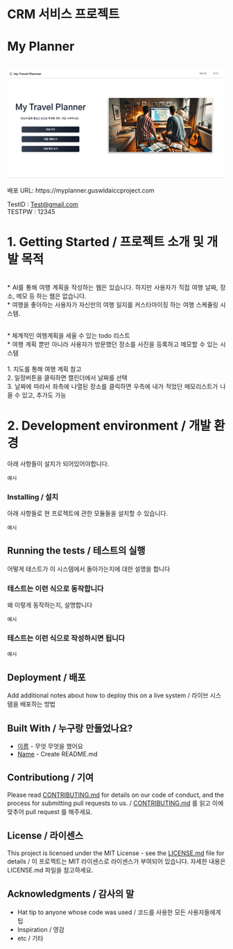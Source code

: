 # CRM 서비스 프로젝트

# My Planner
<p align="center">
  <br>
  <img src="./uploads/mainpage.png">
  <br>
</p>

<P align="justify">
  배포 URL: https://myplanner.guswldaiccproject.com

  
  TestID : Test@gmail.com
  <br>
  TESTPW : 12345
  <br>
</p>

# 1. Getting Started / 프로젝트 소개 및 개발 목적
<p align="justify">
  <br>
  *  AI를 통해 여행 계획을 작성하는 웹은 있습니다. 하지만 사용자가 직접 여행 날짜, 장소, 메모 등 하는 웹은 없습니다.
  <br>
  * 여행을 좋아하는 사용자가 자신만의 여행 일지를 커스타마이징 하는 여행 스케쥴링 시스템.
</p>
<p align="justify">
  <br>
  * 체계적인 여행계획을 세울 수 있는 todo 리스트 
  <br>
  * 여행 계획 뿐만 아니라 사용자가 방문했던 장소를 사진을 등록하고 메모할 수 있는 시스템
  <br>
  <br>
  1. 지도를 통해 여행 계획 참고
  <br>
  2. 일정버튼을 클릭하면 캘린더에서 날짜를 선택
  <br>
  3. 날짜에 따라서 좌측에 나열된 장소를 클릭하면 우측에 내가 적었던 메모리스트가 나올 수 있고, 추가도 가능
  <br>
</p>

# 2. Development environment / 개발 환경

아래 사항들이 설치가 되어있어야합니다.

```
예시
```

### Installing / 설치

아래 사항들로 현 프로젝트에 관한 모듈들을 설치할 수 있습니다.

```
예시
```

## Running the tests / 테스트의 실행

어떻게 테스트가 이 시스템에서 돌아가는지에 대한 설명을 합니다

### 테스트는 이런 식으로 동작합니다

왜 이렇게 동작하는지, 설명합니다

```
예시
```

### 테스트는 이런 식으로 작성하시면 됩니다

```
예시
```

## Deployment / 배포

Add additional notes about how to deploy this on a live system / 라이브 시스템을 배포하는 방법

## Built With / 누구랑 만들었나요?

* [이름](링크) - 무엇 무엇을 했어요
* [Name](Link) - Create README.md

## Contributiong / 기여

Please read [CONTRIBUTING.md](https://gist.github.com/PurpleBooth/b24679402957c63ec426) for details on our code of conduct, and the process for submitting pull requests to us. / [CONTRIBUTING.md](https://gist.github.com/PurpleBooth/b24679402957c63ec426) 를 읽고 이에 맞추어 pull request 를 해주세요.

## License / 라이센스

This project is licensed under the MIT License - see the [LICENSE.md](https://gist.github.com/PurpleBooth/LICENSE.md) file for details / 이 프로젝트는 MIT 라이센스로 라이센스가 부여되어 있습니다. 자세한 내용은 LICENSE.md 파일을 참고하세요.

## Acknowledgments / 감사의 말

* Hat tip to anyone whose code was used / 코드를 사용한 모든 사용자들에게 팁
* Inspiration / 영감
* etc / 기타

<!-- Stack Icon Refernces -->

[react]: /uploads/react.png
[node]: /uploads/nodejs.png
[pg]: /uploads/pg.png
